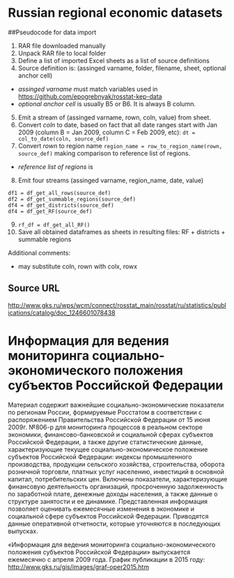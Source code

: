 # Russian regional economic datasets

##Pseudocode for data import 

1. RAR file downloaded manually 
2. Unpack RAR file to local folder
3. Define a list of imported Excel sheets as a list of source definitions
4. Source definition is: (assinged varname, folder, filename, sheet, optional anchor cell)  
  - *assinged varname* must match variables used in <https://github.com/epogrebnyak/rosstat-kep-data>
 - *optional anchor cell* is usually B5 or B6. It is always B column. 
5. Emit a stream of (assinged varname, rown, coln, value) from sheet.
6. Convert *coln* to date, based on fact that all date ranges start with Jan 2009 (column B = Jan 2009, column C = Feb 2009, etc): ```dt = col_to_date(coln, source_def)```
7. Convert *rown* to region name ```region_name = row_to_region_name(rown, source_def)``` making comparison to reference list of regions.
  - *reference list of regions* is 
8. Emit four streams (assinged varname, region_name, date, value) 
```    
df1 = df_get_all_rows(source_def)
df2 = df_get_summable_regions(source_def)
df4 = df_get_districts(source_def)
df4 = df_get_RF(source_def)
```
9. ```rf_df = df_get_all_RF()```
10. Save all obtained dataframes as sheets in resulting files: RF + districts + summable regions

Additional comments:
- may substitute coln, rown with colx, rowx


## Source URL
<http://www.gks.ru/wps/wcm/connect/rosstat_main/rosstat/ru/statistics/publications/catalog/doc_1246601078438>

# Информация для ведения мониторинга социально-экономического положения субъектов Российской Федерации

Материал содержит важнейшие социально-экономические показатели по регионам России, формируемые Росстатом в соответствии с распоряжением Правительства Российской Федерации от 15 июня 2009г. №806-р для мониторинга процессов в реальном секторе экономики, финансово-банковской и социальной сферах субъектов Российской Федерации, а также другие статистические данные, характеризующие текущее социально-экономическое положение субъектов Российской Федерации: индексы промышленного производства, продукции сельского хозяйства, строительства, оборота розничной торговли, платных услуг населению, инвестиций в основной капитал, потребительских цен. Включены показатели, характеризующие финансовую деятельность организаций, просроченную задолженность по заработной плате, денежные доходы населения, а также данные о структуре занятости и ее динамике.
    Представленная информация позволяет оценивать ежемесячные изменения в экономике и социальной сфере субъектов Российской Федерации. 
    Приводятся данные оперативной отчетности, которые уточняются в последующих выпусках. 

«Информация для ведения мониторинга социально-экономического положения субъектов Российской Федерации» выпускается ежемесячно с апреля 2009 года.
График публикации в 2015 году: <http://www.gks.ru/gis/images/graf-oper2015.htm>
